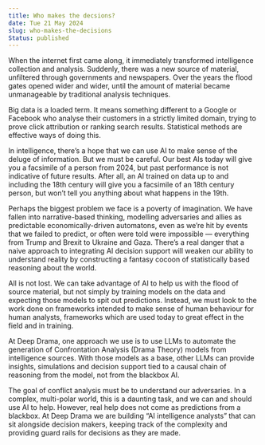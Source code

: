 ```yaml
---
title: Who makes the decsions?
date: Tue 21 May 2024
slug: who-makes-the-decisions
Status: published
---
```


When the internet first came along, it immediately transformed intelligence collection and analysis. Suddenly, there was a new source of material, unfiltered through governments and newspapers. Over the years the flood gates opened wider and wider, until the amount of material became unmanageable by traditional analysis techniques.

Big data is a loaded term. It means something different to a Google or Facebook who analyse their customers in a strictly limited domain, trying to prove click attribution or ranking search results. Statistical methods are effective ways of doing this.

In intelligence, there’s a hope that we can use AI to make sense of the deluge of information. But we must be careful. Our best AIs today will give you a facsimile of a person from 2024, but past performance is not indicative of future results. After all, an AI trained on data up to and including the 18th century will give you a facsimile of an 18th century person, but won’t tell you anything about what happens in the 19th.

Perhaps the biggest problem we face is a poverty of imagination. We have fallen into narrative-based thinking, modelling adversaries and allies as predictable economically-driven automatons, even as we’re hit by events that we failed to predict, or often were told were impossible — everything from Trump and Brexit to Ukraine and Gaza. There’s a real danger that a naive approach to integrating AI decision support will weaken our ability to understand reality by constructing a fantasy cocoon of statistically based reasoning about the world.

All is not lost. We can take advantage of AI to help us with the flood of source material, but not simply by training models on the data and expecting those models to spit out predictions. Instead, we must look to the work done on frameworks intended to make sense of human behaviour for human analysts, frameworks which are used today to great effect in the field and in training.

At Deep Drama, one approach we use is to use LLMs to automate the generation of Confrontation Analysis (Drama Theory) models from intelligence sources. With those models as a base, other LLMs can provide insights, simulations and decision support tied to a causal chain of reasoning from the model, not from the blackbox AI.

The goal of conflict analysis must be to understand our adversaries. In a complex, multi-polar world, this is a daunting task, and we can and should use AI to help. However, real help does not come as predictions from a blackbox. At Deep Drama we are building “AI intelligence analysts” that can sit alongside decision makers, keeping track of the complexity and providing guard rails for decisions as they are made.
